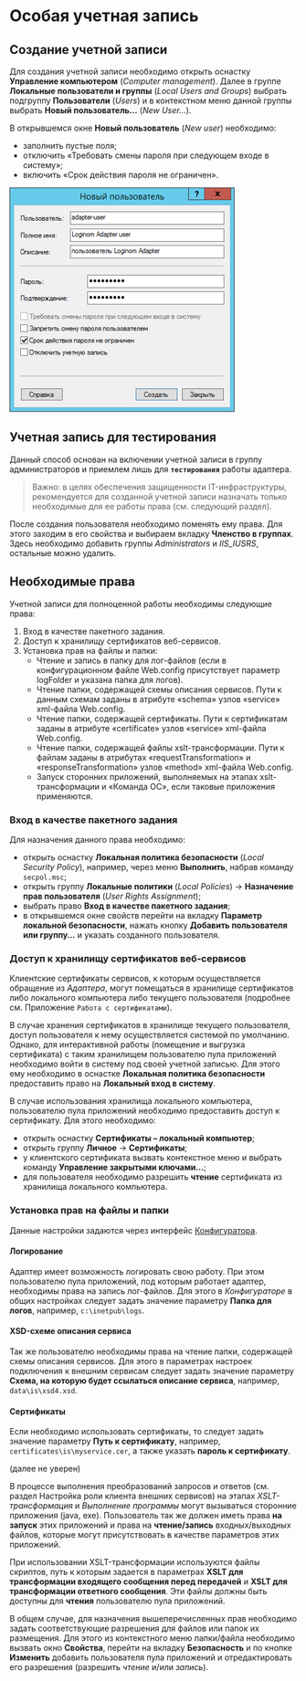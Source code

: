 # Особая учетная запись

## Создание учетной записи

Для создания учетной записи необходимо открыть оснастку **Управление компьютером** (*Computer management*). Далее в группе **Локальные пользователи и группы** (*Local Users and Groups*) выбрать подгруппу **Пользователи** (*Users*) и в контекстном меню данной группы выбрать **Новый пользователь…** (*New User…*).

В открывшемся окне **Новый пользователь** (*New user*) необходимо:

* заполнить пустые поля;
* отключить «Требовать смены пароля при следующем входе в систему»;
* включить «Срок действия пароля не ограничен».

![Пример добавления нового пользователя](user-new.png)

## Учетная запись для тестирования

Данный способ основан на включении учетной записи в группу администраторов и приемлем лишь для **`тестирования`** работы адаптера.

> Важно: в целях обеспечения защищенности IT-инфраструктуры, рекомендуется для созданной учетной записи назначать только необходимые для ее работы права (см. следующий раздел).

После создания пользователя необходимо поменять ему права. Для этого заходим в его свойства и выбираем вкладку **Членство в группах**. Здесь необходимо добавить группы *Administrators* и *IIS_IUSRS*, остальные можно удалить.

## Необходимые права

Учетной записи для полноценной работы необходимы следующие права:

1. Вход в качестве пакетного задания.
1. Доступ к хранилищу сертификатов веб-сервисов.
1. Установка прав на файлы и папки:
   * Чтение и запись в папку для лог-файлов (если в конфигурационном файле Web.config присутствует параметр logFolder и указана папка для логов).
   * Чтение папки, содержащей схемы описания сервисов. Пути к данным схемам заданы в атрибуте «schema» узлов «service» xml-файла Web.config.
   * Чтение папки, содержащей сертификаты. Пути к сертификатам заданы в атрибуте «certificate» узлов «service» xml-файла Web.config.
   * Чтение папки, содержащей файлы xslt-трансформации. Пути к файлам заданы в атрибутах «requestTransformation» и «responseTransformation» узлов «method» xml-файла Web.config.
   * Запуск сторонних приложений, выполняемых на этапах xslt-трансформации и «Команда ОС», если таковые приложения применяются.

### Вход в качестве пакетного задания

Для назначения данного права необходимо:

* открыть оснастку **Локальная политика безопасности** (*Local Security Policy*), например, через меню **Выполнить**, набрав команду `secpol.msc`;
* открыть группу **Локальные политики** (*Local Policies*) -> **Назначение прав пользователя** (*User Rights Assignment*);
* выбрать право **Вход в качестве пакетного задания**;
* в открывшемся окне свойств перейти на вкладку **Параметр локальной безопасности**, нажать кнопку **Добавить пользователя или группу…** и указать созданного пользователя.

### Доступ к хранилищу сертификатов веб-сервисов

Клиентские сертификаты сервисов, к которым осуществляется обращение из *Адаптера*, могут помещаться в хранилище сертификатов либо локального компьютера либо текущего пользователя (подробнее см. Приложение `Работа с сертификатами`).

В случае хранения сертификатов в хранилище текущего пользователя, доступ пользователя к нему осуществляется системой по умолчанию. Однако, для интерактивной работы (помещение и выгрузка сертификата) с таким хранилищем пользователю пула приложений необходимо войти в систему под своей учетной записью. Для этого ему необходимо в оснастке **Локальная политика безопасности** предоставить право на **Локальный вход в систему**.

В случае использования хранилища локального компьютера, пользователю пула приложений необходимо предоставить доступ к сертификату. Для этого необходимо:

* открыть оснастку **Сертификаты – локальный компьютер**;
* открыть группу **Личное** -> **Сертификаты**;
* у клиентского сертификата вызвать контекстное меню и выбрать команду **Управление закрытыми ключами…**;
* для пользователя необходимо разрешить **чтение** сертификата из хранилища локального компьютера.

### Установка прав на файлы и папки

Данные настройки задаются через интерфейс [Конфигуратора](../config/README.md).

#### Логирование

Адаптер имеет возможность логировать свою работу. При этом пользователю пула приложений, под которым работает адаптер, необходимы права на запись лог-файлов. Для этого в *Конфигураторе* в общих настройках следует задать значение параметру **Папка для логов**, например, `c:\inetpub\logs`.

#### XSD-схеме описания сервиса

Так же пользователю необходимы права на чтение папки, содержащей схемы описания сервисов. Для этого в параметрах настроек подключения к внешним сервисам следует задать значение параметру **Схема, на которую будет ссылаться описание сервиса**, например, `data\is\xsd4.xsd`.

#### Сертификаты

Если необходимо использовать сертификаты, то следует задать значение параметру **Путь к сертификату**, например, `certificates\is\myservice.cer`, а также указать **пароль к сертификату**.

(далее не уверен)

В процессе выполнения преобразований запросов и ответов (см. раздел Настройка роли клиента внешних сервисов) на этапах *XSLT-трансформация* и *Выполнение программы* могут вызываться сторонние приложения (java, exe). Пользователь так же должен иметь права **на запуск** этих приложений и права на **чтение/запись** входных/выходных файлов, которые могут присутствовать в качестве параметров этих приложений.

При использовании XSLT-трансформации используются файлы скриптов, путь к которым задается в параметрах **XSLT для трансформации входящего сообщения перед передачей** и **XSLT для трансформации ответного сообщения**. Эти файлы должны быть доступны для **чтения** пользователю пула приложений.

В общем случае, для назначения вышеперечисленных прав необходимо задать соответствующие разрешения для файлов или папок их размещения. Для этого из контекстного меню папки/файла необходимо вызвать окно **Свойства**, перейти на вкладку **Безопасность** и по кнопке **Изменить** добавить пользователя пула приложений и отредактировать его разрешения (разрешить *чтение* и/или *запись*).
